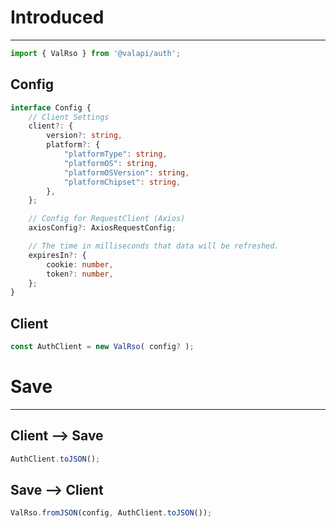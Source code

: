 # Introduced

-----------

```typescript
import { ValRso } from '@valapi/auth';
```

## Config

```typescript
interface Config {
    // Client Settings
    client?: {
        version?: string,
        platform?: {
            "platformType": string,
            "platformOS": string,
            "platformOSVersion": string,
            "platformChipset": string,
        },
    };

    // Config for RequestClient (Axios)
    axiosConfig?: AxiosRequestConfig;

    // The time in milliseconds that data will be refreshed.
    expiresIn?: {
        cookie: number,
        token?: number,
    };
}
```

## Client

```typescript
const AuthClient = new ValRso( config? );
```

# Save

-----------

## Client --> Save

```typescript
AuthClient.toJSON();
```

## Save --> Client

```typescript
ValRso.fromJSON(config, AuthClient.toJSON());
```